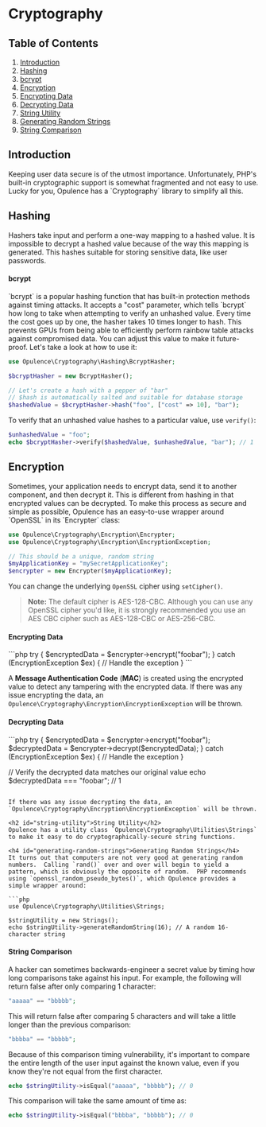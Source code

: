 # Cryptography

## Table of Contents
1. [Introduction](#introduction)
2. [Hashing](#hashing)
  1. [bcrypt](#bcrypt)
3. [Encryption](#encryption)
  1. [Encrypting Data](#encrypting-data)
  2. [Decrypting Data](#decrypting-data)
4. [String Utility](#string-utility)
  1. [Generating Random Strings](#generating-random-strings)
  2. [String Comparison](#string-comparison)

<h2 id="introduction">Introduction</h2>
Keeping user data secure is of the utmost importance.  Unfortunately, PHP's built-in cryptographic support is somewhat fragmented and not easy to use.  Lucky for you, Opulence has a `Cryptography` library to simplify all this.

<h2 id="hashing">Hashing</h2>
Hashers take input and perform a one-way mapping to a hashed value.  It is impossible to decrypt a hashed value because of the way this mapping is generated.  This hashes suitable for storing sensitive data, like user passwords.

<h4 id="bcrypt">bcrypt</h4>
`bcrypt` is a popular hashing function that has built-in protection methods against timing attacks.  It accepts a "cost" parameter, which tells `bcrypt` how long to take when attempting to verify an unhashed value.  Every time the cost goes up by one, the hasher takes 10 times longer to hash.  This prevents GPUs from being able to efficiently perform rainbow table attacks against compromised data.  You can adjust this value to make it future-proof.  Let's take a look at how to use it:

```php
use Opulence\Cryptography\Hashing\BcryptHasher;

$bcryptHasher = new BcryptHasher();

// Let's create a hash with a pepper of "bar"
// $hash is automatically salted and suitable for database storage
$hashedValue = $bcryptHasher->hash("foo", ["cost" => 10], "bar");
```

To verify that an unhashed value hashes to a particular value, use `verify()`:

```php
$unhashedValue = "foo";
echo $bcryptHasher->verify($hashedValue, $unhashedValue, "bar"); // 1
```

<h2 id="encryption">Encryption</h2>
Sometimes, your application needs to encrypt data, send it to another component, and then decrypt it.  This is different from hashing in that encrypted values can be decrypted.  To make this process as secure and simple as possible, Opulence has an easy-to-use wrapper around `OpenSSL` in its `Encrypter` class:

```php
use Opulence\Cryptography\Encryption\Encrypter;
use Opulence\Cryptography\Encryption\EncryptionException;

// This should be a unique, random string
$myApplicationKey = "mySecretApplicationKey";
$encrypter = new Encrypter($myApplicationKey);
```

You can change the underlying `OpenSSL` cipher using `setCipher()`.

> **Note:** The default cipher is AES-128-CBC.  Although you can use any OpenSSL cipher you'd like, it is strongly recommended you use an AES CBC cipher such as AES-128-CBC or AES-256-CBC. 

<h4 id="encrypting-data">Encrypting Data</h4>
```php
try {
    $encryptedData = $encrypter->encrypt("foobar");
} catch (EncryptionException $ex) {
    // Handle the exception
}
```

A **Message Authentication Code** (**MAC**) is created using the encrypted value to detect any tampering with the encrypted data.  If there was any issue encrypting the data, an `Opulence\Cryptography\Encryption\EncryptionException` will be thrown.

<h4 id="decrypting-data">Decrypting Data</h4>
```php
try {
    $encryptedData = $encrypter->encrypt("foobar");
    $decryptedData = $encrypter->decrypt($encryptedData);
} catch (EncryptionException $ex) {
    // Handle the exception
}

// Verify the decrypted data matches our original value
echo $decryptedData === "foobar"; // 1 
```

If there was any issue decrypting the data, an `Opulence\Cryptography\Encryption\EncryptionException` will be thrown.

<h2 id="string-utility">String Utility</h2>
Opulence has a utility class `Opulence\Cryptography\Utilities\Strings` to make it easy to do cryptographically-secure string functions.

<h4 id="generating-random-strings">Generating Random Strings</h4>
It turns out that computers are not very good at generating random numbers.  Calling `rand()` over and over will begin to yield a pattern, which is obviously the opposite of random.  PHP recommends using `openssl_random_pseudo_bytes()`, which Opulence provides a simple wrapper around:

```php
use Opulence\Cryptography\Utilities\Strings;

$stringUtility = new Strings();
echo $stringUtility->generateRandomString(16); // A random 16-character string
```

<h4 id="string-comparison">String Comparison</h4>
A hacker can sometimes backwards-engineer a secret value by timing how long comparisons take against his input.  For example, the following will return false after only comparing 1 character:

```php
"aaaaa" == "bbbbb";
```

This will return false after comparing 5 characters and will take a little longer than the previous comparison:

```php
"bbbba" == "bbbbb";
```

Because of this comparison timing vulnerability, it's important to compare the entire length of the user input against the known value, even if you know they're not equal from the first character.

```php
echo $stringUtility->isEqual("aaaaa", "bbbbb"); // 0
```

This comparison will take the same amount of time as:

```php
echo $stringUtility->isEqual("bbbba", "bbbbb"); // 0
```